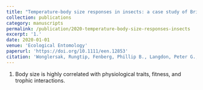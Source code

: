 ```yaml
---
title: "Temperature-body size responses in insects: a case study of British Odonata"
collection: publications
category: manuscripts
permalink: /publication/2020-temperature-body-size-responses-insects
excerpt: '1.'
date: 2020-01-01
venue: 'Ecological Entomology'
paperurl: 'https://doi.org/10.1111/een.12853'
citation: 'Wonglersak, Rungtip, Fenberg, Phillip B., Langdon, Peter G., Brooks, Stephen J., <strong>Price BW</strong> (2020). &quot;Temperature-body size responses in insects: a case study of British Odonata.&quot; <i>Ecological Entomology</i> 45(4).'
---
```


1.  Body size is highly correlated with physiological traits, fitness, and trophic interactions.
